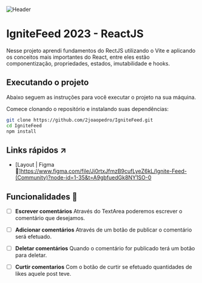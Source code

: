 ![Header](https://user-images.githubusercontent.com/70731779/232535339-e94d1e45-67c0-4710-914b-922f3eb5c240.png)

# IgniteFeed 2023 - ReactJS
Nesse projeto aprendi fundamentos do RectJS utilizando o Vite e aplicando os conceitos mais importantes do React, entre eles estão componentização, propriedades, estados, imutabilidade e hooks.

## Executando o projeto
Abaixo seguem as instruções para você executar o projeto na sua máquina.

Comece clonando o repositório e instalando suas dependências:
```sh
git clone https://github.com/2joaopedro/IgniteFeed.git
cd IgniteFeed
npm install
```
## Links rápidos ↗

- [Layout | Figma 🎨]https://www.figma.com/file/Ji0rtxJfmzB9cufLyeZ6kL/Ignite-Feed-(Community)?node-id=1-35&t=A9gbfuedGk8NY1SO-0

## Funcionalidades 🚀
 - [ ] **Escrever comentários**
      Através do TextArea poderemos escrever o comentário que desejamos.

- [ ] **Adicionar comentários**
      Através de um botão de publicar o comentário será efetuado.

- [ ] **Deletar comentários**
      Quando o comentário for publicado terá um botão para deletar.

- [ ] **Curtir comentarios**
      Com o botão de curtir se efetuado quantidades de likes aquele post teve.
